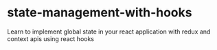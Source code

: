 # state-management-with-hooks
Learn to implement global state in your react application with redux and context apis using react hooks
